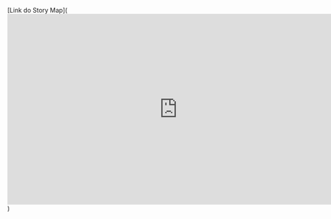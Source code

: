 [Link do Story Map](<iframe src="https://miro.com/app/embed/uXjVMNtnk8I=/?pres=1&frameId=3458764553071848287&embedId=409295854789" scrolling="no" allow="fullscreen; clipboard-read; clipboard-write" allowfullscreen width="768" height="432" frameborder="0"></iframe>)
